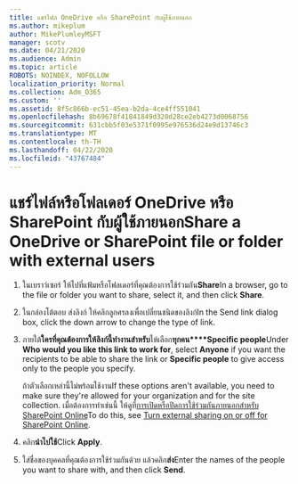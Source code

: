 ```yaml
---
title: แชร์ไฟล์ OneDrive หรือ SharePoint กับผู้ใช้ภายนอก
ms.author: mikeplum
author: MikePlumleyMSFT
manager: scotv
ms.date: 04/21/2020
ms.audience: Admin
ms.topic: article
ROBOTS: NOINDEX, NOFOLLOW
localization_priority: Normal
ms.collection: Adm_O365
ms.custom: ''
ms.assetid: 8f5c866b-ec51-45ea-b2da-4ce4ff551041
ms.openlocfilehash: 8b69678f41841849d320d28ce2eb4273d0068756
ms.sourcegitcommit: 631cbb5f03e5371f0995e976536d24e9d13746c3
ms.translationtype: MT
ms.contentlocale: th-TH
ms.lasthandoff: 04/22/2020
ms.locfileid: "43767484"
---
```

# <a name="share-a-onedrive-or-sharepoint-file-or-folder-with-external-users"></a><span data-ttu-id="022cf-102">แชร์ไฟล์หรือโฟลเดอร์ OneDrive หรือ SharePoint กับผู้ใช้ภายนอก</span><span class="sxs-lookup"><span data-stu-id="022cf-102">Share a OneDrive or SharePoint file or folder with external users</span></span>

1. <span data-ttu-id="022cf-103">ในเบราว์เซอร์ ให้ไปที่แฟ้มหรือโฟลเดอร์ที่คุณต้องการใช้ร่วมกัน**Share**</span><span class="sxs-lookup"><span data-stu-id="022cf-103">In a browser, go to the file or folder you want to share, select it, and then click **Share**.</span></span>
    
2. <span data-ttu-id="022cf-104">ในกล่องโต้ตอบ ส่งลิงก์ ให้คลิกลูกศรลงเพื่อเปลี่ยนชนิดของลิงก์</span><span class="sxs-lookup"><span data-stu-id="022cf-104">In the Send link dialog box, click the down arrow to change the type of link.</span></span>
    
3. <span data-ttu-id="022cf-105">ภายใต้**ใครที่คุณต้องการให้ลิงก์นี้ทํางานสําหรับ**ให้เลือก**ทุกคน\*\*\*\*Specific people**</span><span class="sxs-lookup"><span data-stu-id="022cf-105">Under **Who would you like this link to work for**, select **Anyone** if you want the recipients to be able to share the link or **Specific people** to give access only to the people you specify.</span></span> 
    
    <span data-ttu-id="022cf-106">ถ้าตัวเลือกเหล่านี้ไม่พร้อมใช้งาน</span><span class="sxs-lookup"><span data-stu-id="022cf-106">If these options aren't available, you need to make sure they're allowed for your organization and for the site collection.</span></span> <span data-ttu-id="022cf-107">เมื่อต้องการทําเช่นนี้ ให้ดูที่[การเปิดหรือปิดการใช้ร่วมกันภายนอกสําหรับ SharePoint Online](https://go.microsoft.com/fwlink/?linkid=866426)</span><span class="sxs-lookup"><span data-stu-id="022cf-107">To do this, see [Turn external sharing on or off for SharePoint Online](https://go.microsoft.com/fwlink/?linkid=866426).</span></span>
    
4. <span data-ttu-id="022cf-108">คลิก**นําไปใช้**</span><span class="sxs-lookup"><span data-stu-id="022cf-108">Click **Apply**.</span></span>
    
5. <span data-ttu-id="022cf-109">ใส่ชื่อของบุคคลที่คุณต้องการใช้ร่วมกันด้วย แล้วคลิก**ส่ง**</span><span class="sxs-lookup"><span data-stu-id="022cf-109">Enter the names of the people you want to share with, and then click **Send**.</span></span>
    

